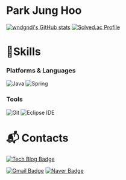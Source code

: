 # Park Jung Hoo

[![wndgndi's GitHub stats](https://github-readme-stats.vercel.app/api?username=wndgndi)](https://github.com/anuraghazra/github-readme-stats)
[![Solved.ac Profile](http://mazassumnida.wtf/api/v2/generate_badge?boj=wndgndi)](https://solved.ac/wndgndi/)

# 💪Skills
### Platforms & Languages
![Java](https://img.shields.io/badge/Java-007396.svg?&style=for-the-badge&logo=Java&logoColor=white)
![Spring](https://img.shields.io/badge/Spring-6DB33F.svg?&style=for-the-badge&logo=Spring&logoColor=white)

### Tools
![Git](https://img.shields.io/badge/Git-F05032.svg?&style=for-the-badge&logo=Git&logoColor=white)
![Eclipse IDE](https://img.shields.io/badge/Eclipse%20IDE-2C2255.svg?&style=for-the-badge&logo=Eclipse%20IDE&logoColor=white)

# :mailbox_with_mail: Contacts
[![Tech Blog Badge](http://img.shields.io/badge/-Tech%20blog-black?style=flat-square&logo=github&link=https://https://blog.naver.com/wndgndi)](https://blog.naver.com/wndgndi)

[![Gmail Badge](https://img.shields.io/badge/Gmail-d14836?style=flat-square&logo=Gmail&logoColor=white&link=mailto:wndgn456@gmail.com)](mailto:wndgn456@gmail.com)
[![Naver Badge](https://img.shields.io/badge/Naver-03C75A?style=flat-square&logo=Naver&logoColor=white&link=mailto:wndgndi@naver.com)](mailto:wndgndi@naver.com)
